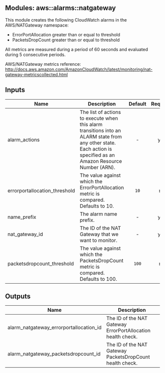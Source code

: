 ## Modules: aws::alarms::natgateway

This module creates the following CloudWatch alarms in the
AWS/NATGateway namespace:

  - ErrorPortAllocation greater than or equal to threshold
  - PacketsDropCount greater than or equal to threshold

All metrics are measured during a period of 60 seconds and evaluated
during 5 consecutive periods.

AWS/NATGateway metrics reference:
http://docs.aws.amazon.com/AmazonCloudWatch/latest/monitoring/nat-gateway-metricscollected.html



## Inputs

| Name | Description | Default | Required |
|------|-------------|:-----:|:-----:|
| alarm_actions | The list of actions to execute when this alarm transitions into an ALARM state from any other state. Each action is specified as an Amazon Resource Number (ARN). | - | yes |
| errorportallocation_threshold | The value against which the ErrorPortAllocation metric is compared. Defaults to 10. | `10` | no |
| name_prefix | The alarm name prefix. | - | yes |
| nat_gateway_id | The ID of the NAT Gateway that we want to monitor. | - | yes |
| packetsdropcount_threshold | The value against which the PacketsDropCount metric is compared. Defaults to 100. | `100` | no |

## Outputs

| Name | Description |
|------|-------------|
| alarm_natgateway_errorportallocation_id | The ID of the NAT Gateway ErrorPortAllocation health check. |
| alarm_natgateway_packetsdropcount_id | The ID of the NAT Gateway PacketsDropCount health check. |

